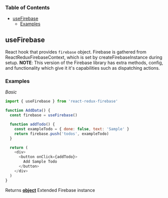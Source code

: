 <!-- Generated by documentation.js. Update this documentation by updating the source code. -->

### Table of Contents

-   [useFirebase][1]
    -   [Examples][2]

## useFirebase


React hook that provides `firebase` object.
Firebase is gathered from ReactReduxFirebaseContext, which is
set by createFirebaseInstance during setup.
**NOTE**: This version of the Firebase library has extra methods, config,
and functionality which give it it's capabilities such as dispatching
actions.

### Examples

_Basic_

```javascript
import { useFirebase } from 'react-redux-firebase'

function AddData() {
  const firebase = useFirebase()

  function addTodo() {
    const exampleTodo = { done: false, text: 'Sample' }
    return firebase.push('todos', exampleTodo)
  }

  return (
    <div>
      <button onClick={addTodo}>
        Add Sample Todo
      </button>
    </div>
  )
}
```

Returns **[object][4]** Extended Firebase instance

[1]: #usefirebase

[2]: #examples

[3]: https://react-redux-firebase.com/docs/api/useFirebase.html

[4]: https://developer.mozilla.org/docs/Web/JavaScript/Reference/Global_Objects/Object
